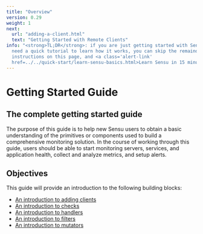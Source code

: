 ```yaml
---
title: "Overview"
version: 0.29
weight: 1
next:
  url: "adding-a-client.html"
  text: "Getting Started with Remote Clients"
info: "<strong>TL;DR</strong>: if you are just getting started with Sensu and
  need a quick tutorial to learn how it works, you can skip the remainder of the
  instructions on this page, and <a class='alert-link'
  href=../../quick-start/learn-sensu-basics.html>Learn Sensu in 15 minutes</a>."
---
```


# Getting Started Guide

## The complete getting started guide

The purpose of this guide is to help new Sensu users to obtain a basic
understanding of the primitives or components used to build a comprehensive
monitoring solution. In the course of working through this guide, users should
be able to start monitoring servers, services, and application health, collect
and analyze metrics, and setup alerts.

## Objectives

This guide will provide an introduction to the following building blocks:

- [An introduction to adding clients][1]
- [An introduction to checks][2]
- [An introduction to handlers][3]
- [An introduction to filters][4]
- [An introduction to mutators][5]

[1]:  adding-a-client.html
[2]:  intro-to-checks.html
[3]:  intro-to-handlers.html
[4]:  intro-to-filters.html
[5]:  intro-to-mutators.html
